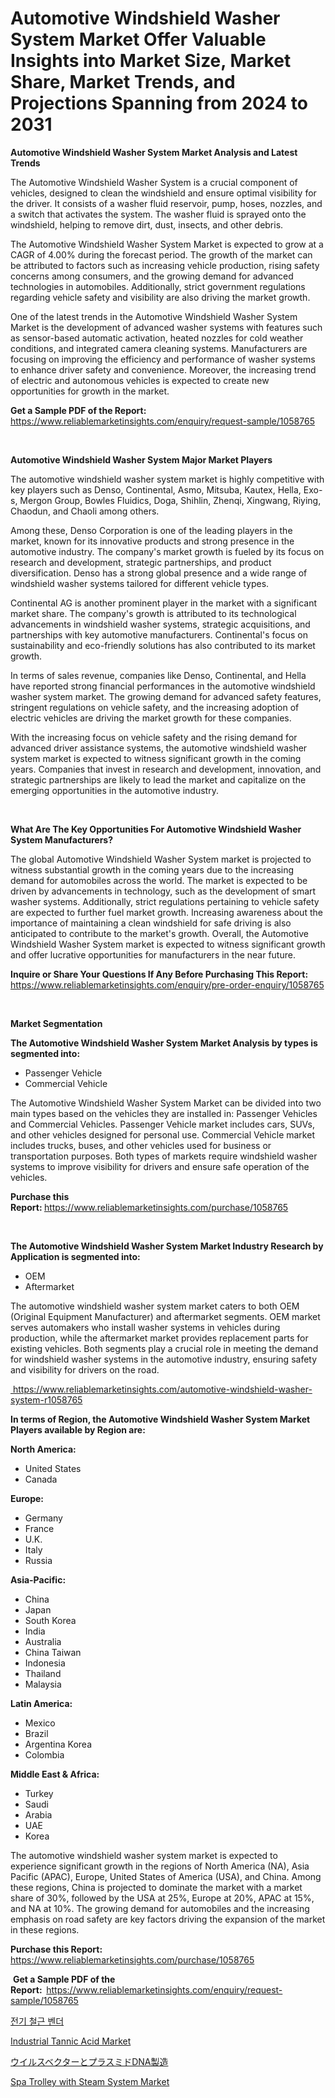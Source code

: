 <p><h1>Automotive Windshield Washer System Market Offer Valuable Insights into Market Size, Market Share, Market Trends, and Projections Spanning from 2024 to 2031</h1></p><p><strong>Automotive Windshield Washer System Market Analysis and Latest Trends</strong></p>
<p><p>The Automotive Windshield Washer System is a crucial component of vehicles, designed to clean the windshield and ensure optimal visibility for the driver. It consists of a washer fluid reservoir, pump, hoses, nozzles, and a switch that activates the system. The washer fluid is sprayed onto the windshield, helping to remove dirt, dust, insects, and other debris.</p><p>The Automotive Windshield Washer System Market is expected to grow at a CAGR of 4.00% during the forecast period. The growth of the market can be attributed to factors such as increasing vehicle production, rising safety concerns among consumers, and the growing demand for advanced technologies in automobiles. Additionally, strict government regulations regarding vehicle safety and visibility are also driving the market growth.</p><p>One of the latest trends in the Automotive Windshield Washer System Market is the development of advanced washer systems with features such as sensor-based automatic activation, heated nozzles for cold weather conditions, and integrated camera cleaning systems. Manufacturers are focusing on improving the efficiency and performance of washer systems to enhance driver safety and convenience. Moreover, the increasing trend of electric and autonomous vehicles is expected to create new opportunities for growth in the market.</p></p>
<p><strong>Get a Sample PDF of the Report:&nbsp;</strong> <a href="https://www.reliablemarketinsights.com/enquiry/request-sample/1058765">https://www.reliablemarketinsights.com/enquiry/request-sample/1058765</a></p>
<p>&nbsp;</p>
<p><strong>Automotive Windshield Washer System Major Market Players</strong></p>
<p><p>The automotive windshield washer system market is highly competitive with key players such as Denso, Continental, Asmo, Mitsuba, Kautex, Hella, Exo-s, Mergon Group, Bowles Fluidics, Doga, Shihlin, Zhenqi, Xingwang, Riying, Chaodun, and Chaoli among others. </p><p>Among these, Denso Corporation is one of the leading players in the market, known for its innovative products and strong presence in the automotive industry. The company's market growth is fueled by its focus on research and development, strategic partnerships, and product diversification. Denso has a strong global presence and a wide range of windshield washer systems tailored for different vehicle types.</p><p>Continental AG is another prominent player in the market with a significant market share. The company's growth is attributed to its technological advancements in windshield washer systems, strategic acquisitions, and partnerships with key automotive manufacturers. Continental's focus on sustainability and eco-friendly solutions has also contributed to its market growth.</p><p>In terms of sales revenue, companies like Denso, Continental, and Hella have reported strong financial performances in the automotive windshield washer system market. The growing demand for advanced safety features, stringent regulations on vehicle safety, and the increasing adoption of electric vehicles are driving the market growth for these companies.</p><p>With the increasing focus on vehicle safety and the rising demand for advanced driver assistance systems, the automotive windshield washer system market is expected to witness significant growth in the coming years. Companies that invest in research and development, innovation, and strategic partnerships are likely to lead the market and capitalize on the emerging opportunities in the automotive industry.</p></p>
<p>&nbsp;</p>
<p><strong>What Are The Key Opportunities For Automotive Windshield Washer System Manufacturers?</strong></p>
<p><p>The global Automotive Windshield Washer System market is projected to witness substantial growth in the coming years due to the increasing demand for automobiles across the world. The market is expected to be driven by advancements in technology, such as the development of smart washer systems. Additionally, strict regulations pertaining to vehicle safety are expected to further fuel market growth. Increasing awareness about the importance of maintaining a clean windshield for safe driving is also anticipated to contribute to the market's growth. Overall, the Automotive Windshield Washer System market is expected to witness significant growth and offer lucrative opportunities for manufacturers in the near future.</p></p>
<p><strong>Inquire or Share Your Questions If Any Before Purchasing This Report:</strong> <a href="https://www.reliablemarketinsights.com/enquiry/pre-order-enquiry/1058765">https://www.reliablemarketinsights.com/enquiry/pre-order-enquiry/1058765</a></p>
<p>&nbsp;</p>
<p><strong>Market Segmentation</strong></p>
<p><strong>The Automotive Windshield Washer System Market Analysis by types is segmented into:</strong></p>
<p><ul><li>Passenger Vehicle</li><li>Commercial Vehicle</li></ul></p>
<p><p>The Automotive Windshield Washer System Market can be divided into two main types based on the vehicles they are installed in: Passenger Vehicles and Commercial Vehicles. Passenger Vehicle market includes cars, SUVs, and other vehicles designed for personal use. Commercial Vehicle market includes trucks, buses, and other vehicles used for business or transportation purposes. Both types of markets require windshield washer systems to improve visibility for drivers and ensure safe operation of the vehicles.</p></p>
<p><strong>Purchase this Report:&nbsp;</strong><a href="https://www.reliablemarketinsights.com/purchase/1058765">https://www.reliablemarketinsights.com/purchase/1058765</a></p>
<p>&nbsp;</p>
<p><strong>The Automotive Windshield Washer System Market Industry Research by Application is segmented into:</strong></p>
<p><ul><li>OEM</li><li>Aftermarket</li></ul></p>
<p><p>The automotive windshield washer system market caters to both OEM (Original Equipment Manufacturer) and aftermarket segments. OEM market serves automakers who install washer systems in vehicles during production, while the aftermarket market provides replacement parts for existing vehicles. Both segments play a crucial role in meeting the demand for windshield washer systems in the automotive industry, ensuring safety and visibility for drivers on the road.</p></p>
<p><a href="https://www.reliablemarketinsights.com/automotive-windshield-washer-system-r1058765">&nbsp;https://www.reliablemarketinsights.com/automotive-windshield-washer-system-r1058765</a></p>
<p><strong>In terms of Region, the Automotive Windshield Washer System Market Players available by Region are:</strong></p>
<p>
    <p> <strong> North America: </strong>
        <ul>
            <li>United States</li>
            <li>Canada</li>
        </ul>
        </p> 
    <p> <strong> Europe: </strong>
        <ul>
            <li>Germany</li>
            <li>France</li>
            <li>U.K.</li>
            <li>Italy</li>
            <li>Russia</li>
        </ul>
        </p> 
    <p> <strong> Asia-Pacific: </strong>
        <ul>
            <li>China</li>
            <li>Japan</li>
            <li>South Korea</li>
            <li>India</li>
            <li>Australia</li>
            <li>China Taiwan</li>
            <li>Indonesia</li>
            <li>Thailand</li>
            <li>Malaysia</li>
        </ul>
        </p> 
    <p> <strong> Latin America: </strong>
        <ul>
            <li>Mexico</li>
            <li>Brazil</li>
            <li>Argentina Korea</li>
            <li>Colombia</li>
        </ul>
        </p> 
    <p> <strong> Middle East & Africa: </strong>
        <ul>
            <li>Turkey</li>
            <li>Saudi</li>
            <li>Arabia</li>
            <li>UAE</li>
            <li>Korea</li>
        </ul>
    </p>
    </p>
<p><p>The automotive windshield washer system market is expected to experience significant growth in the regions of North America (NA), Asia Pacific (APAC), Europe, United States of America (USA), and China. Among these regions, China is projected to dominate the market with a market share of 30%, followed by the USA at 25%, Europe at 20%, APAC at 15%, and NA at 10%. The growing demand for automobiles and the increasing emphasis on road safety are key factors driving the expansion of the market in these regions.</p></p>
<p><strong>Purchase this Report: </strong><a href="https://www.reliablemarketinsights.com/purchase/1058765">https://www.reliablemarketinsights.com/purchase/1058765</a></p>
<p>&nbsp;<strong>Get a Sample PDF of the Report:&nbsp;&nbsp;</strong><a href="https://www.reliablemarketinsights.com/enquiry/request-sample/1058765">https://www.reliablemarketinsights.com/enquiry/request-sample/1058765</a></p>
<p><strong></strong></p>
<p><p><a href="https://github.com/lkwggful07722/Market-Research-Report-List-3/blob/main/37884593459.md">전기 철근 벤더</a></p><p><a href="https://github.com/evanArnold06/Market-Research-Report-List-1/blob/main/industrial-tannic-acid-market.md">Industrial Tannic Acid Market</a></p><p><a href="https://github.com/ycmtqqhvk3273/Market-Research-Report-List-3/blob/main/489048415.md">ウイルスベクターとプラスミドDNA製造</a></p><p><a href="https://issuu.com/reportprime-2/docs/spa-trolley-with-steam-system-market-size-2030.ppt">Spa Trolley with Steam System Market</a></p></p>